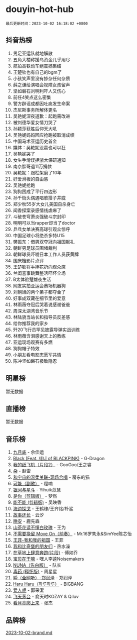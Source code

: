 # douyin-hot-hub

`最后更新时间：2023-10-02 16:18:02 +0800`

## 抖音热榜

1. 男足亚运队就地解散
1. 五角大楼称援乌资金几乎用尽
1. 航拍高铁动车组震撼集结
1. 王楚钦也有自己的bgm了
1. 小孩笑声里没有掺杂任何杂质
1. 薛之谦给演唱会视障女孩留声
1. 坚如磐石刘明利吓人又伤心
1. 前任4笑点这么密集
1. 警方辟谣成都因吐痰发生命案
1. 杰尼斯事务所解体更名
1. 吴艳妮深夜道歉：起跑需改进
1. 被刘德华爱女情刀哭了
1. 孙颖莎获胜后仰天大吼
1. 吴艳妮妈妈回应抢跑被取消成绩
1. 中国马术亚运历史首金
1. 媒体：吴艳妮没赢也可以狂
1. 吴艳妮哭了
1. 女生手滑误拒浙大保研通知
1. 南京胖哥退11万捐款
1. 吴艳妮：跟栏架磨了10年
1. 好爱滑板的自由感
1. 吴艳妮抢跑
1. 狗狗困成了平行四边形
1. 孙千街头偶遇唱歌搭子井胧
1. 郑少秋55岁大女儿美国自杀身亡
1. 闻香探案录感情线虐麻了
1. 斗破苍穹萧炎强破斗宗封印
1. 明明可以当rapper却当了doctor
1. 乒乓女单决赛高球引观众惊呼
1. 中国足球小将绝杀多特U15
1. 樊振东：借男双夺冠向祖国献礼
1. 朝鲜男足球员围堵裁判
1. 朝鲜球员吓唬日本工作人员获黄牌
1. 国庆档影片点评
1. 王楚钦将手捧花扔向观众席
1. 兰闺喜事跳舞整活吓坏全场
1. B太体验楚雄夜生活
1. 网友实拍亚运会赛场机器狗
1. 刘朝旭的两个弟子都夺金了
1. 好事成双藏在细节里的爱意
1. 林雨薇夺冠后哭着说感谢爸爸
1. 周深太湖湾音乐节
1. 林陆骁当站长和指导员反差感
1. 给你推荐我的家乡
1. 歼20飞行员罕见披露导弹实战训练
1. 林雨薇含泪感谢天上的教练
1. 亚运现场观赛有多燃
1. 狗狗帽子特效
1. 小朋友看电影志愿军共情
1. 陈冲坚如磐石极致隐忍

## 明星榜

暂无数据

## 直播榜

暂无数据

## 音乐榜

1. [九月底](https://sf6-cdn-tos.douyinstatic.com/obj/tos-cn-ve-2774/oMfewG4PDTFhF8iz3OGQ7ABH5i6fCgnMaoCbzZ) - 余佳运
1. [Black (Feat. 제니 of BLACKPINK)](https://sf6-cdn-tos.douyinstatic.com/obj/tos-cn-ve-2774/2eb92e2debbe4fe0a552bc099aef7f28) - G-Dragon
1. [我的纸飞机（片段2）](https://sf3-cdn-tos.douyinstatic.com/obj/tos-cn-ve-2774/oM2ZrKcg2CD5AeRB2gkeXOFB1IxAGJdZPazYHf) - GooGoo/王之睿
1. [朵](https://sf6-cdn-tos.douyinstatic.com/obj/tos-cn-ve-2774/932f5bdfcd7c47b880525e92ab8a4999) - 赵雷
1. [和宇宙的温柔关联-现场合唱](https://sf6-cdn-tos.douyinstatic.com/obj/tos-cn-ve-2774/o0hONGDYQBgk0e5bqDeQOonVmncA6tC2nBwZLT) - 房东的猫
1. [可能（副歌）](https://sf3-cdn-tos.douyinstatic.com/obj/tos-cn-ve-2774/cde1731888894259b333569393c2fb51) - 程响
1. [银河与星斗](https://sf3-cdn-tos.douyinstatic.com/obj/tos-cn-ve-2774/3cc0bf5f0ef140f7b6743a631bcf3c58) - Yihuik苡慧
1. [是你（剪辑版）](https://sf3-cdn-tos.douyinstatic.com/obj/tos-cn-ve-2774/46019dae783c4c969944217fe1cfafc4) - 梦然
1. [能不能 (剪辑版)](https://sf3-cdn-tos.douyinstatic.com/obj/tos-cn-ve-2774/fc4a6c45b4a34277ba4088e1d7fdff98) - 吴映香
1. [海边探戈](https://sf3-cdn-tos.douyinstatic.com/obj/tos-cn-ve-2774/os9gE0VQCGqt6VQkZDyBBYvfSDY0QFe3vVmubn) - 王鹤棣/王齐铭/朴鲨
1. [故事还长](https://sf3-cdn-tos.douyinstatic.com/obj/tos-cn-ve-2774/30a26758c8594f0ab81ac675c33ee2c5) - 云汐
1. [晚安](https://sf6-cdn-tos.douyinstatic.com/obj/tos-cn-ve-2774/a724c5e224464218839820f4e4fd632f) - 鹿先森
1. [山茶花读不懂白玫瑰](https://sf3-cdn-tos.douyinstatic.com/obj/tos-cn-ve-2774/osfn8B7DktrRHEPJgPCfDbw7QDQEkwC16BxZg9) - 王为
1. [不需要挽留 Move On（前奏）](https://sf3-cdn-tos.douyinstatic.com/obj/tos-cn-ve-2774/ooCBhgCCkF4nExzQL9WZSUbitfA8IsDkgQIYhe) - Mr.16罗隽永&SimYee陈芯怡
1. [王菲-我和我的祖国](https://sf6-cdn-tos.douyinstatic.com/obj/tos-cn-ve-2774/3ef0f373017541e18566595c96123cab) - 王菲
1. [我和比奇堡的朋友们](https://sf3-cdn-tos.douyinstatic.com/obj/tos-cn-ve-2774/f0505db981ea4a6d91453a15924a82aa) - 热水澡
1. [在草地上肆意奔跑(片段)](https://sf3-cdn-tos.douyinstatic.com/obj/tos-cn-ve-2774/8831d494742f45dabdfa8adb8b817259) - 傅如乔
1. [宝贝在干嘛](https://sf6-cdn-tos.douyinstatic.com/obj/tos-cn-ve-2774/okW4hBCfJI5B2ZEgTCtikhMW7IafzNrBQIYkpJ) - 嘿人李逵Noisemakers
1. [NUNA（告白版）](https://sf6-cdn-tos.douyinstatic.com/obj/tos-cn-ve-2774/a65828cbd8ce41a78a430a58b49f4feb) - 队长
1. [毒药 (释怀版)](https://sf6-cdn-tos.douyinstatic.com/obj/tos-cn-ve-2774/oYILMEAzspdZBIzy4frJNB8ZHPHWAhiwowd4Ad) - 周星星
1. [瞬（全网听）-郑润泽](https://sf6-cdn-tos.douyinstatic.com/obj/tos-cn-ve-2774/o4Vb9eJZClCZTnRQYy0BRSeHGrDtrkrQgIBvQt) - 郑润泽
1. [Haru Haru（하루하루）](https://sf6-cdn-tos.douyinstatic.com/obj/tos-cn-ve-2774/940c04aa98154ee7bdbaaa2ad9f28aec) - BIGBANG
1. [爱人呢](https://sf6-cdn-tos.douyinstatic.com/obj/tos-cn-ve-2774/2041dc10f3c442f1992b439a00eaf2ba) - 郭采潔
1. [飞天茅台](https://sf3-cdn-tos.douyinstatic.com/obj/tos-cn-ve-2774/o4GhTV5kIuMWmC2Ai1WzNglssgBfQaqQCSLxUU) - 俞天时KOZAY & Q.luv
1. [看月亮爬上来](https://sf3-cdn-tos.douyinstatic.com/obj/tos-cn-ve-2774/356c324112764016b25295e535f2daf0) - 张杰

## 品牌榜

[2023-10-02-brand.md](2023-10-02-brand.md)
